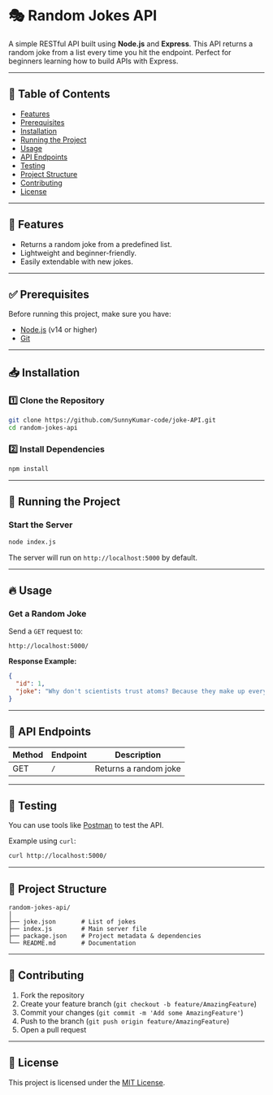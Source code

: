 # 🎭 Random Jokes API

A simple RESTful API built using **Node.js** and **Express**. This API returns a random joke from a list every time you hit the endpoint. Perfect for beginners learning how to build APIs with Express.

---

## 📑 Table of Contents
- [Features](#-features)
- [Prerequisites](#-prerequisites)
- [Installation](#-installation)
- [Running the Project](#-running-the-project)
- [Usage](#-usage)
- [API Endpoints](#-api-endpoints)
- [Testing](#-testing)
- [Project Structure](#-project-structure)
- [Contributing](#-contributing)
- [License](#-license)

---

## 🚀 Features
- Returns a random joke from a predefined list.
- Lightweight and beginner-friendly.
- Easily extendable with new jokes.

---

## ✅ Prerequisites

Before running this project, make sure you have:
- [Node.js](https://nodejs.org/en/) (v14 or higher)
- [Git](https://git-scm.com/)

---

## 📥 Installation

### 1️⃣ Clone the Repository
```bash
git clone https://github.com/SunnyKumar-code/joke-API.git
cd random-jokes-api
```

### 2️⃣ Install Dependencies
```bash
npm install
```

---

## 🚦 Running the Project

### Start the Server
```bash
node index.js
```

The server will run on `http://localhost:5000` by default.

---

## 🔥 Usage

### Get a Random Joke
Send a `GET` request to:
```
http://localhost:5000/
```

**Response Example:**
```json
{
  "id": 1,
  "joke": "Why don't scientists trust atoms? Because they make up everything!"
}
```

---

## 📌 API Endpoints
| Method | Endpoint | Description               |
|--------|----------|---------------------------|
| GET    | `/`      | Returns a random joke     |

---

## 🧪 Testing

You can use tools like [Postman](https://www.postman.com/) to test the API.

Example using `curl`:
```bash
curl http://localhost:5000/
```

---

## 📂 Project Structure
```
random-jokes-api/
│
├── joke.json       # List of jokes
├── index.js        # Main server file
├── package.json    # Project metadata & dependencies
└── README.md       # Documentation
```

---

## 🤝 Contributing

1. Fork the repository
2. Create your feature branch (`git checkout -b feature/AmazingFeature`)
3. Commit your changes (`git commit -m 'Add some AmazingFeature'`)
4. Push to the branch (`git push origin feature/AmazingFeature`)
5. Open a pull request

---

## 📄 License

This project is licensed under the [MIT License](LICENSE).

